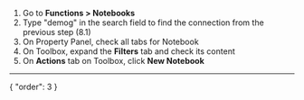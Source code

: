 1. Go to **Functions > Notebooks**
2. Type "demog" in the search field to find the connection from the previous step (8.1)
3. On Property Panel, check all tabs for Notebook
4. On Toolbox, expand the **Filters** tab and check its content
5. On **Actions** tab on Toolbox, click **New Notebook**
---
{
  "order": 3
}